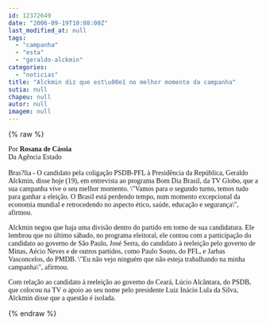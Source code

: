 ```yaml
---
id: 12372649
date: "2006-09-19T10:08:00Z"
last_modified_at: null
tags:
  - "campanha"
  - "esta"
  - "geraldo-alckmin"
categories:
  - "noticias"
title: "Alckmin diz que est\u00e1 no melhor momento da campanha"
sutia: null
chapeu: null
autor: null
imagem: null
---
```

{% raw %}
<p><P><FONT face=Verdana>Por <STRONG>Rosana de Cássia</STRONG><BR>Da Agência Estado<BR><BR>Bras?lia - O candidato pela coligação PSDB-PFL à Presidência da República, Geraldo Alckmin, disse hoje (19), em entrevista ao programa Bom Dia Brasil, da TV Globo, que a sua campanha vive o seu melhor momento. \"Vamos para o segundo turno, temos tudo para ganhar a eleição. O Brasil está perdendo tempo, num momento excepcional da economia mundial e retrocedendo no aspecto ético, saúde, educação e segurança\", afirmou.</FONT></P></p>
<p><P><FONT face=Verdana>Alckmin negou que haja uma divisão dentro do partido em torno de sua candidatura. Ele lembrou que no último sábado, no programa eleitoral, ele contou com a participação do candidato ao governo de São Paulo, José Serra, do candidato à reeleição pelo governo de Minas, Aécio Neves e de outros partidos, como Paulo Souto, do PFL, e Jarbas Vasconcelos, do PMDB. \"Eu não vejo ninguém que não esteja trabalhando na minha campanha\", afirmou.</FONT></P></p>
<p><P><FONT face=Verdana>Com relação ao candidato à reeleição ao governo do Ceará, Lúcio Alcântara, do PSDB, que colocou na TV o apoio ao seu nome pelo presidente Luiz Inácio Lula da Silva, Alckmin disse que a questão é isolada.</FONT> </P> </p>
{% endraw %}